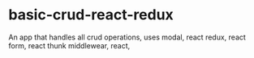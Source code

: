 # basic-crud-react-redux
An app that handles all crud operations, uses modal, react redux, react form, react thunk middlewear, react, 
